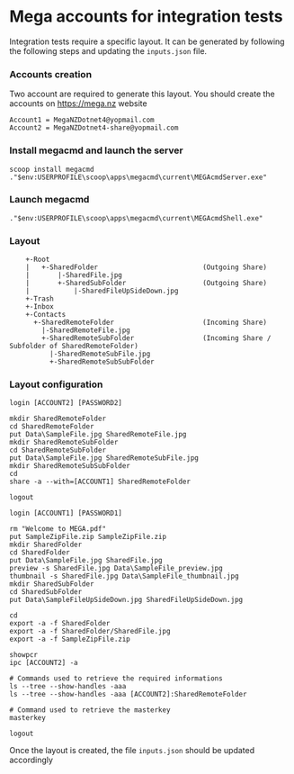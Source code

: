 # Mega accounts for integration tests

Integration tests require a specific layout. It can be generated by following the following steps and updating the `inputs.json` file. 

### Accounts creation
Two account are required to generate this layout. You should create the accounts on https://mega.nz website
```
Account1 = MegaNZDotnet4@yopmail.com
Account2 = MegaNZDotnet4-share@yopmail.com
```

### Install megacmd and launch the server
```
scoop install megacmd
."$env:USERPROFILE\scoop\apps\megacmd\current\MEGAcmdServer.exe"
```

### Launch megacmd
```
."$env:USERPROFILE\scoop\apps\megacmd\current\MEGAcmdShell.exe"
```

### Layout
```
    +-Root
    |   +-SharedFolder                          (Outgoing Share)
    |       |-SharedFile.jpg
    |       +-SharedSubFolder                   (Outgoing Share)
    |           |-SharedFileUpSideDown.jpg
    +-Trash
    +-Inbox
    +-Contacts
      +-SharedRemoteFolder                      (Incoming Share)
        |-SharedRemoteFile.jpg
        +-SharedRemoteSubFolder                 (Incoming Share / Subfolder of SharedRemoteFolder)
          |-SharedRemoteSubFile.jpg
          +-SharedRemoteSubSubFolder
```


### Layout configuration
```
login [ACCOUNT2] [PASSWORD2]

mkdir SharedRemoteFolder
cd SharedRemoteFolder
put Data\SampleFile.jpg SharedRemoteFile.jpg
mkdir SharedRemoteSubFolder
cd SharedRemoteSubFolder
put Data\SampleFile.jpg SharedRemoteSubFile.jpg
mkdir SharedRemoteSubSubFolder
cd
share -a --with=[ACCOUNT1] SharedRemoteFolder

logout
```

```
login [ACCOUNT1] [PASSWORD1]

rm "Welcome to MEGA.pdf"
put SampleZipFile.zip SampleZipFile.zip
mkdir SharedFolder
cd SharedFolder
put Data\SampleFile.jpg SharedFile.jpg
preview -s SharedFile.jpg Data\SampleFile_preview.jpg
thumbnail -s SharedFile.jpg Data\SampleFile_thumbnail.jpg
mkdir SharedSubFolder
cd SharedSubFolder
put Data\SampleFileUpSideDown.jpg SharedFileUpSideDown.jpg

cd
export -a -f SharedFolder
export -a -f SharedFolder/SharedFile.jpg
export -a -f SampleZipFile.zip

showpcr
ipc [ACCOUNT2] -a

# Commands used to retrieve the required informations 
ls --tree --show-handles -aaa
ls --tree --show-handles -aaa [ACCOUNT2]:SharedRemoteFolder

# Command used to retrieve the masterkey
masterkey

logout
```

Once the layout is created, the file `inputs.json` should be updated accordingly
